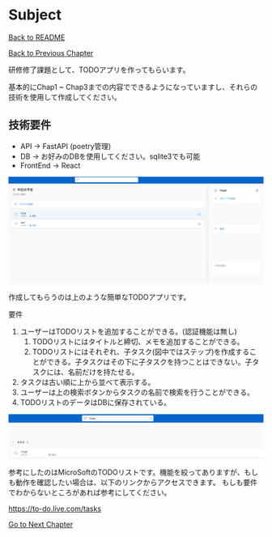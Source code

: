 # Subject

[Back to README](/README.md)

[Back to Previous Chapter](/Chap3.md)

研修修了課題として、TODOアプリを作ってもらいます。

基本的にChap1 ~ Chap3までの内容でできるようになっていますし、それらの技術を使用して作成してください。

## 技術要件

- API -> FastAPI (poetry管理)
- DB -> お好みのDBを使用してください。sqlite3でも可能
- FrontEnd -> React

<img src='todolist.png'></img>

作成してもらうのは上のような簡単なTODOアプリです。

要件
1. ユーザーはTODOリストを追加することができる。(認証機能は無し)
    1. TODOリストにはタイトルと締切、メモを追加することができる。
    2. TODOリストにはそれぞれ、子タスク(図中ではステップ)を作成することができる。子タスクはその下に子タスクを持つことはできない。子タスクには、名前だけを持たせる。
2. タスクは古い順に上から並べて表示する。
3. ユーザーは上の検索ボタンからタスクの名前で検索を行うことができる。
4. TODOリストのデータはDBに保存されている。

<img src='todolist_search.png'></img>

参考にしたのはMicroSoftのTODOリストです。機能を絞ってありますが、もしも動作を確認したい場合は、以下のリンクからアクセスできます。
もしも要件でわからないところがあれば参考にしてください。

https://to-do.live.com/tasks


[Go to Next Chapter](/Chap5.md)